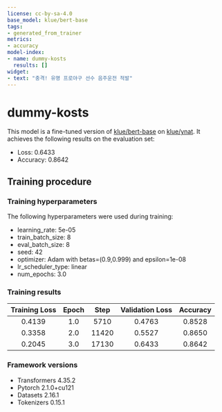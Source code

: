 ```yaml
---
license: cc-by-sa-4.0
base_model: klue/bert-base
tags:
- generated_from_trainer
metrics:
- accuracy
model-index:
- name: dummy-kosts
  results: []
widget:
- text: "충격! 유명 프로야구 선수 음주운전 적발"
---
```


<!-- This model card has been generated automatically according to the information the Trainer had access to. You
should probably proofread and complete it, then remove this comment. -->

# dummy-kosts

This model is a fine-tuned version of [klue/bert-base](https://huggingface.co/klue/bert-base) on [klue/ynat](https://huggingface.co/datasets/klue/viewer/ynat).
It achieves the following results on the evaluation set:
- Loss: 0.6433
- Accuracy: 0.8642

## Training procedure

### Training hyperparameters

The following hyperparameters were used during training:
- learning_rate: 5e-05
- train_batch_size: 8
- eval_batch_size: 8
- seed: 42
- optimizer: Adam with betas=(0.9,0.999) and epsilon=1e-08
- lr_scheduler_type: linear
- num_epochs: 3.0

### Training results

| Training Loss | Epoch | Step  | Validation Loss | Accuracy |
|:-------------:|:-----:|:-----:|:---------------:|:--------:|
| 0.4139        | 1.0   | 5710  | 0.4763          | 0.8528   |
| 0.3358        | 2.0   | 11420 | 0.5527          | 0.8650   |
| 0.2045        | 3.0   | 17130 | 0.6433          | 0.8642   |


### Framework versions

- Transformers 4.35.2
- Pytorch 2.1.0+cu121
- Datasets 2.16.1
- Tokenizers 0.15.1
